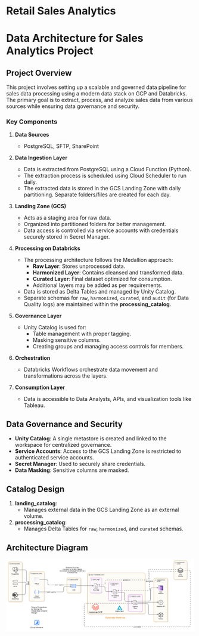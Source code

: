 # Retail Sales Analytics


# Data Architecture for Sales Analytics Project

## Project Overview
This project involves setting up a scalable and governed data pipeline for sales data processing using a modern data stack on GCP and Databricks. The primary goal is to extract, process, and analyze sales data from various sources while ensuring data governance and security.

### Key Components

1. **Data Sources**
   - PostgreSQL, SFTP, SharePoint

2. **Data Ingestion Layer**
   - Data is extracted from PostgreSQL using a Cloud Function (Python).
   - The extraction process is scheduled using Cloud Scheduler to run daily.
   - The extracted data is stored in the GCS Landing Zone with daily partitioning. Separate folders/files are created for each day.

3. **Landing Zone (GCS)**
   - Acts as a staging area for raw data.
   - Organized into partitioned folders for better management.
   - Data access is controlled via service accounts with credentials securely stored in Secret Manager.

4. **Processing on Databricks**
   - The processing architecture follows the Medallion approach:
     - **Raw Layer**: Stores unprocessed data.
     - **Harmonized Layer**: Contains cleansed and transformed data.
     - **Curated Layer**: Final dataset optimized for consumption.
     - Additional layers may be added as per requirements.
   - Data is stored as Delta Tables and managed by Unity Catalog.
   - Separate schemas for `raw`, `harmonized`, `curated`, and `audit` (for Data Quality logs) are maintained within the **processing_catalog**.

5. **Governance Layer**
   - Unity Catalog is used for:
     - Table management with proper tagging.
     - Masking sensitive columns.
     - Creating groups and managing access controls for members.

6. **Orchestration**
   - Databricks Workflows orchestrate data movement and transformations across the layers.

7. **Consumption Layer**
   - Data is accessible to Data Analysts, APIs, and visualization tools like Tableau.

## Data Governance and Security
- **Unity Catalog**: A single metastore is created and linked to the workspace for centralized governance.
- **Service Accounts**: Access to the GCS Landing Zone is restricted to authenticated service accounts.
- **Secret Manager**: Used to securely share credentials.
- **Data Masking**: Sensitive columns are masked.

## Catalog Design
1. **landing_catalog**: 
   - Manages external data in the GCS Landing Zone as an external volume.
2. **processing_catalog**:
   - Manages Delta Tables for `raw`, `harmonized`, and `curated` schemas.

## Architecture Diagram
![DA](https://github.com/abhishekrajeevan/retail_sales_analytics/blob/main/DA_diagram.png)


